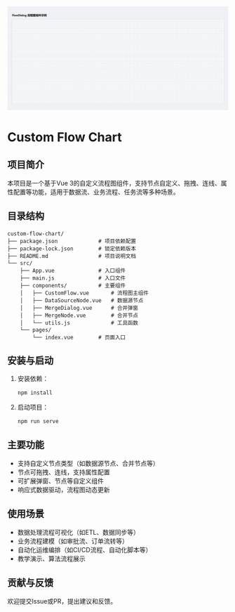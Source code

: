 ![项目演示](assets/PixPin_2025-07-25_09-29-25.gif)

# Custom Flow Chart

## 项目简介

本项目是一个基于Vue 3的自定义流程图组件，支持节点自定义、拖拽、连线、属性配置等功能，适用于数据流、业务流程、任务流等多种场景。

## 目录结构

```
custom-flow-chart/
├── package.json             # 项目依赖配置
├── package-lock.json        # 锁定依赖版本
├── README.md                # 项目说明文档
└── src/
    ├── App.vue              # 入口组件
    ├── main.js              # 入口文件
    ├── components/          # 主要组件
    │   ├── CustomFlow.vue       # 流程图主组件
    │   ├── DataSourceNode.vue   # 数据源节点
    │   ├── MergeDialog.vue      # 合并弹窗
    │   ├── MergeNode.vue        # 合并节点
    │   └── utils.js             # 工具函数
    └── pages/
        └── index.vue        # 页面入口
```

## 安装与启动

1. 安装依赖：
   ```bash
   npm install
   ```
2. 启动项目：
   ```bash
   npm run serve
   ```

## 主要功能
- 支持自定义节点类型（如数据源节点、合并节点等）
- 节点可拖拽、连线，支持属性配置
- 可扩展弹窗、节点等自定义组件
- 响应式数据驱动，流程图动态更新

## 使用场景
- 数据处理流程可视化（如ETL、数据同步等）
- 业务流程建模（如审批流、订单流转等）
- 自动化运维编排（如CI/CD流程、自动化脚本等）
- 教学演示、算法流程展示

## 贡献与反馈
欢迎提交Issue或PR，提出建议和反馈。
